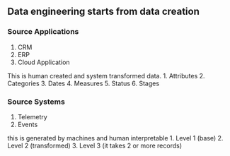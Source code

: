 ## Data engineering starts from data creation

### Source Applications
  1. CRM
  2. ERP
  3. Cloud Application

  This is human created and system transformed data. 
    1. Attributes
    2. Categories
    3. Dates
    4. Measures
    5. Status
    6. Stages

### Source Systems

  1. Telemetry
  2. Events

  this is generated by machines and human interpretable
    1. Level 1 (base)
    2. Level 2 (transformed)
    3. Level 3 (it takes 2 or more records)
